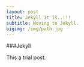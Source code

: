 ```yaml
---
layout: post
title: Jekyll It is..!!!
subtitle: Moving to Jekyll.
bigimg: /img/path.jpg
---
```


###Jekyll  

This a trial post.

